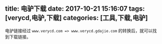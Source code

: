 title: 电驴下载
date: 2017-10-21 15:16:07
tags: [verycd,电驴,下载]
categories: [工具,下载,电驴]
---
电驴链接经过 `www.verycd.com => www.verycd.gdajie.com` 的转换后，就可以找到下载链接。